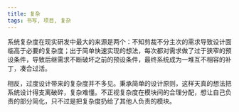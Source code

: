 ```yaml
---
title: 复杂
tags: 书写, 项目, 复杂
---
```



系统复杂度在现实研发中最大的来源是两个：不知剪裁不分主次的需求导致设计面临高于必要的复杂度；出于简单快速实现的想法，每次都对需求做了过于狭窄的预设条件，导致后继需求不断破坏之前的预设条件，最终系统成为一堆互不相容的补丁，凑合过活。

相反，过度设计带来的复杂度并不多见。秉承简单的设计原则，这样天真的想法把系统设计得支离破碎，复杂难懂。不正视复杂度在模块间的合理分配，想让自己负责的部分简化，只不过是把复杂度扔给了其他人负责的模块。

